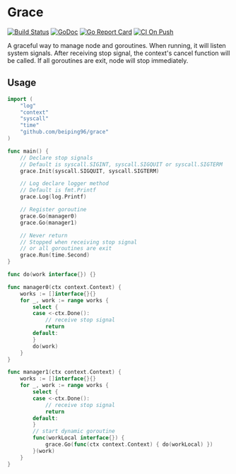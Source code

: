 # Grace

[![Build Status](https://travis-ci.com/beiping96/grace.svg?branch=master)](https://travis-ci.com/beiping96/grace)
[![GoDoc](https://godoc.org/github.com/beiping96/grace?status.svg)](https://pkg.go.dev/github.com/beiping96/grace)
[![Go Report Card](https://goreportcard.com/badge/github.com/beiping96/grace)](https://goreportcard.com/report/github.com/beiping96/grace)
[![CI On Push](https://github.com/beiping96/grace/workflows/CI-On-Push/badge.svg)](https://github.com/beiping96/grace/actions)

<!-- [![codecov](https://codecov.io/gh/beiping96/grace/branch/master/graph/badge.svg)](https://codecov.io/gh/beiping96/grace) -->

A graceful way to manage node and goroutines. When running, it will listen system signals. After receiving stop signal, the context's cancel function will be called. If all goroutines are exit, node will stop immediately.

## Usage

``` go
import (
    "log"
    "context"
    "syscall"
    "time"
    "github.com/beiping96/grace"
)

func main() {
    // Declare stop signals
    // Default is syscall.SIGINT, syscall.SIGQUIT or syscall.SIGTERM
    grace.Init(syscall.SIGQUIT, syscall.SIGTERM)

    // Log declare logger method
    // Default is fmt.Printf
    grace.Log(log.Printf)

    // Register goroutine
    grace.Go(manager0)
    grace.Go(manager1)

    // Never return
    // Stopped when receiving stop signal
    // or all goroutines are exit
    grace.Run(time.Second)
}

func do(work interface{}) {}

func manager0(ctx context.Context) {
    works := []interface{}{}
    for _, work := range works {
        select {
        case <-ctx.Done():
            // receive stop signal
            return
        default:
        }
        do(work)
    }
}

func manager1(ctx context.Context) {
    works := []interface{}{}
    for _, work := range works {
        select {
        case <-ctx.Done():
            // receive stop signal
            return
        default:
        }
        // start dynamic goroutine
        func(workLocal interface{}) {
            grace.Go(func(ctx context.Context) { do(workLocal) })
        }(work)
    }
}
```
